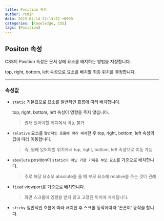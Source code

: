 ```yaml
---
title: Position 속성
author: Psmin
data: 2023-04-14 22:13:52 +0900
categories: [Knowledge, CSS]
tags: [Position]
---
```


## Positon 속성

CSS의 Position 속성은 문서 상에 요소를 배치하는 방법을 지정합니다.

top, right, bottom, left 속성으로 요소를 배치할 최종 위치를 결정합니다.

---

### 속성값

- `static`
  기본값으로 요소를 일반적인 흐름에 따라 배치합니다.

  top, right, bottom, left 속성이 영향을 주지 않습니다.

  > 원래 있어야할 위치에서 이동 불가

- `relative`
  요소를 `일반적인 흐름에 따라 배치`한 후 top, right, bottom, left 속성의 값에 따라 이동합니다.

  > 즉, 원래 있어야할 위치에서 top, right, bottom, left 속성으로 이동 가능

- `absolute`
  position이 `static이 아닌 가장 가까운 부모 요소`를 기준으로 배치합니다.

  > 주로 해당 요소오 absolute를 줄 때 부모 요소에 relative를 주는 것이 관례

- `fixed`
  viewport를 기준으로 배치합니다.

  > 화면 스크롤에 영향을 받지 않고 고정된 위치에 배치됩니다.

- `sticky`
  일반적인 흐름에 따라 배치한 후 스크롤 동작에따라 '끈끈이' 동작을 합니다.
